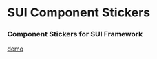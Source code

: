 # SUI Component Stickers

### Component Stickers for SUI Framework

[demo](http://sui-stickers.surge.sh/)
